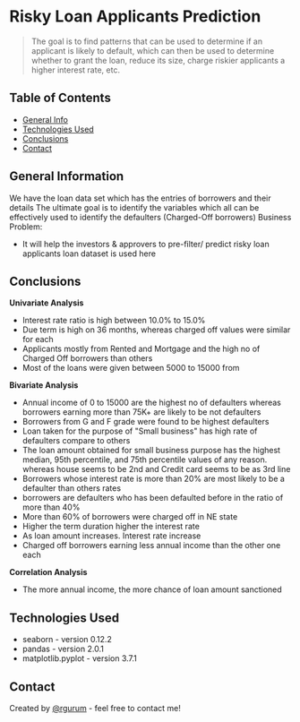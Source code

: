 # Risky Loan Applicants Prediction
> The goal is to find patterns that can be used to determine if an applicant is likely to default, which can then be used to determine whether to grant the loan, reduce its size, charge riskier applicants a higher interest rate, etc.


## Table of Contents
* [General Info](#general-information)
* [Technologies Used](#technologies-used)
* [Conclusions](#conclusions)
* [Contact](#acknowledgements)

## General Information
We have the loan data set which has the entries of borrowers and their details
The ultimate goal is to identify the variables which all can be effectively used to identify the defaulters (Charged-Off borrowers)
Business Problem:
- It will help the investors & approvers to pre-filter/ predict risky loan applicants
loan dataset is used here

## Conclusions
**Univariate Analysis**
- Interest rate ratio is high between 10.0% to 15.0%
- Due term is high on 36 months, whereas charged off values were similar for each
- Applicants mostly from Rented and Mortgage and the high no of Charged Off borrowers than others
- Most of the loans were given between 5000 to 15000 from

**Bivariate Analysis** 
- Annual income of 0 to 15000 are the highest no of defaulters whereas borrowers earning more than 75K+ are likely to be not defaulters
- Borrowers from G and F grade were found to be highest defaulters
- Loan taken for the purpose of "Small business" has high rate of defaulters compare to others
- The loan amount obtained for small business purpose has the highest median, 95th percentile, and 75th percentile values of any reason. whereas house seems to be 2nd and Credit card seems to be as 3rd line
- Borrowers whose interest rate is more than 20% are most likely to be a defaulter than others rates
- borrowers are defaulters who has been defaulted before in the ratio of more than 40%
- More than 60% of borrowers were charged off in NE state
- Higher the term duration higher the interest rate
- As loan amount increases. Interest rate increase
- Charged off borrowers earning less annual income than the other one each

**Correlation Analysis**
- The more annual income, the more chance of loan amount sanctioned

## Technologies Used
- seaborn - version 0.12.2
- pandas - version 2.0.1
- matplotlib.pyplot - version 3.7.1


## Contact
Created by [@rgurum](https://www.linkedin.com/in/gurumoorthiramanathan/) - feel free to contact me!
